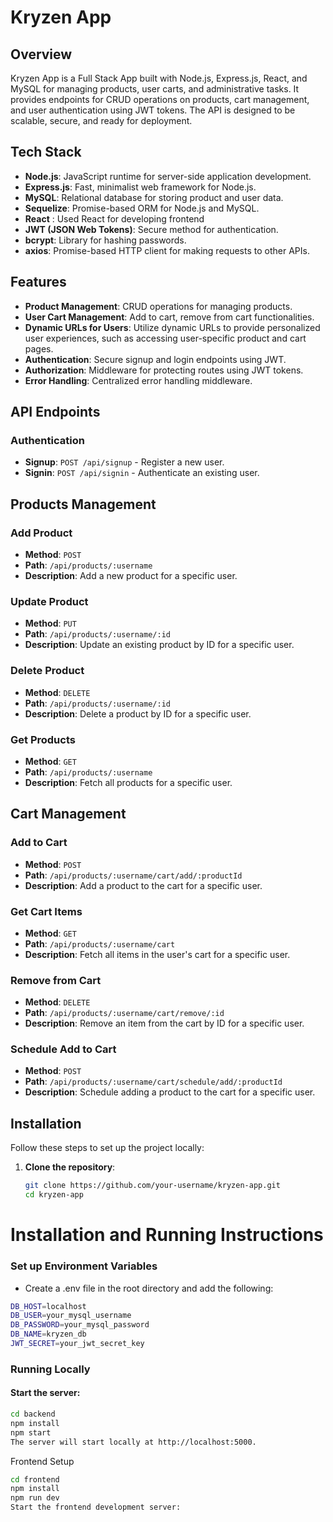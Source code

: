 # Kryzen App

## Overview

Kryzen App is a Full Stack App built with Node.js, Express.js, React, and MySQL for managing products, user carts, and administrative tasks. It provides endpoints for CRUD operations on products, cart management, and user authentication using JWT tokens. The API is designed to be scalable, secure, and ready for deployment.

## Tech Stack

- **Node.js**: JavaScript runtime for server-side application development.
- **Express.js**: Fast, minimalist web framework for Node.js.
- **MySQL**: Relational database for storing product and user data.
- **Sequelize**: Promise-based ORM for Node.js and MySQL.
- **React** : Used React for developing frontend
- **JWT (JSON Web Tokens)**: Secure method for authentication.
- **bcrypt**: Library for hashing passwords.
- **axios**: Promise-based HTTP client for making requests to other APIs.


## Features

- **Product Management**: CRUD operations for managing products.
- **User Cart Management**: Add to cart, remove from cart functionalities.
- **Dynamic URLs for Users**: Utilize dynamic URLs to provide personalized user experiences, such as accessing user-specific product and cart pages.
- **Authentication**: Secure signup and login endpoints using JWT.
- **Authorization**: Middleware for protecting routes using JWT tokens.
- **Error Handling**: Centralized error handling middleware.

## API Endpoints

### Authentication

- **Signup**: `POST /api/signup` - Register a new user.
- **Signin**: `POST /api/signin` - Authenticate an existing user.


## Products Management

### Add Product

- **Method**: `POST`
- **Path**: `/api/products/:username`
- **Description**: Add a new product for a specific user.

### Update Product

- **Method**: `PUT`
- **Path**: `/api/products/:username/:id`
- **Description**: Update an existing product by ID for a specific user.

### Delete Product

- **Method**: `DELETE`
- **Path**: `/api/products/:username/:id`
- **Description**: Delete a product by ID for a specific user.

### Get Products

- **Method**: `GET`
- **Path**: `/api/products/:username`
- **Description**: Fetch all products for a specific user.

## Cart Management

### Add to Cart

- **Method**: `POST`
- **Path**: `/api/products/:username/cart/add/:productId`
- **Description**: Add a product to the cart for a specific user.

### Get Cart Items

- **Method**: `GET`
- **Path**: `/api/products/:username/cart`
- **Description**: Fetch all items in the user's cart for a specific user.

### Remove from Cart

- **Method**: `DELETE`
- **Path**: `/api/products/:username/cart/remove/:id`
- **Description**: Remove an item from the cart by ID for a specific user.

### Schedule Add to Cart

- **Method**: `POST`
- **Path**: `/api/products/:username/cart/schedule/add/:productId`
- **Description**: Schedule adding a product to the cart for a specific user.


## Installation

Follow these steps to set up the project locally:

1. **Clone the repository**:

   ```bash
   git clone https://github.com/your-username/kryzen-app.git
   cd kryzen-app
   ```

# Installation and Running Instructions

### Set up Environment Variables

 - Create a .env file in the root directory and add the following:
 ```bash
DB_HOST=localhost
DB_USER=your_mysql_username
DB_PASSWORD=your_mysql_password
DB_NAME=kryzen_db
JWT_SECRET=your_jwt_secret_key
```

### Running Locally
 #### Start the server:
```bash
cd backend
npm install
npm start
The server will start locally at http://localhost:5000.
```
Frontend Setup

```bash
cd frontend
npm install
npm run dev
Start the frontend development server:
```
